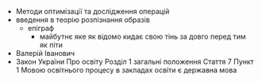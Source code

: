 - Методи оптимізації та дослідження операцій
- введення в теорію розпізнання образів
	- епіграф
		- майбутнє яке як відомо кидає свою тінь за довго перед тим як піти
- Валерій Іванович
- Закон України Про освіту Розділ 1 загальні положення Стаття 7 Пункт 1 Мовою освітнього процесу в закладах освіти є державна мова
